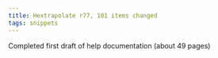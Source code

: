 ```yaml
---
title: Hextrapolate r77, 101 items changed
tags: snippets
---
```


Completed first draft of help documentation (about 49 pages)
